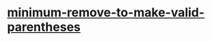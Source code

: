 # [minimum-remove-to-make-valid-parentheses](https://leetcode-cn.com/problems/minimum-remove-to-make-valid-parentheses)
